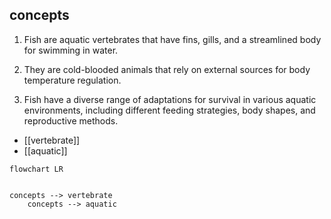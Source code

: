 ## concepts
1. Fish are aquatic vertebrates that have fins, gills, and a streamlined body for swimming in water.

2. They are cold-blooded animals that rely on external sources for body temperature regulation.

3. Fish have a diverse range of adaptations for survival in various aquatic environments, including different feeding strategies, body shapes, and reproductive methods.


- [[vertebrate]]
- [[aquatic]]
```mermaid
flowchart LR
    

concepts --> vertebrate
    concepts --> aquatic
```
